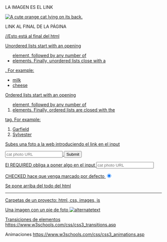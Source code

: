 LA IMAGEN ES EL LINK
<p><a href="#"><img src="https://cdn.freecodecamp.org/curriculum/cat-photo-app/relaxing-cat.jpg" alt="A cute orange cat lying on its back."></a></p>

LINK AL FINAL DE LA PÁGINA
<a href="#footer">
<footer> //Esto está al final del html

Unordered lists start with an opening <ul> element, followed by any number of <li> elements. Finally, unordered lists close with a </ul>.
For example:
<ul>
  <li>milk</li>
  <li>cheese</li>
</ul>

Ordered lists start with an opening <ol> element, followed by any number of <li> elements. Finally, ordered lists are closed with the </ol> tag.
For example:
<ol>
  <li>Garfield</li>
  <li>Sylvester</li>
</ol>

Subes una foto a la web introduciendo el link en el input
<form action="https://www.freecatphotoapp.com/submit-cat-photo">
    <input type="text" placeholder="cat photo URL">
    <button type="submit">Submit</button>
  </form>

El REQUIRED obliga a poner algo en el input
<input type="text" placeholder="cat photo URL" required>

CHECKED hace que venga marcado por defecto
<input type="radio" name="test-name" checked>

Se pone arriba del todo del html
<!DOCTYPE html>

---

Carpetas de un proyecto: html, css, images, js

Una imagen con un pie de foto
<img src="url" alt="alternatetext">

Transiciones de elementos
https://www.w3schools.com/css/css3_transitions.asp

Animaciones
https://www.w3schools.com/css/css3_animations.asp

